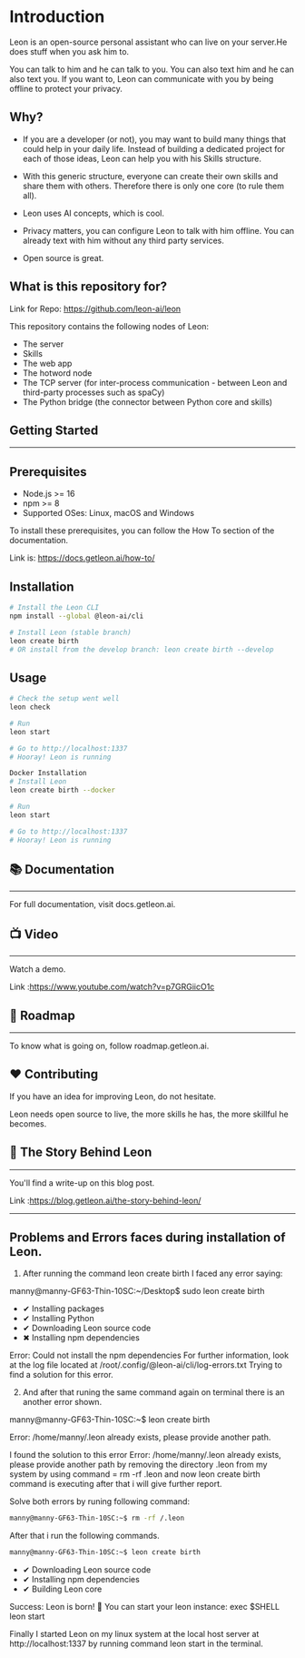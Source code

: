 # Introduction
Leon is an open-source personal assistant who can live on your server.He does stuff when you ask him to.

You can talk to him and he can talk to you. You can also text him and he can also text you. If you want to, Leon can communicate with you by being offline to protect your privacy.

## Why?

- If you are a developer (or not), you may want to build many things that could help in your daily life. Instead of building a dedicated project for each of those ideas, Leon can help you with his Skills structure.

- With this generic structure, everyone can create their own skills and share them with others. Therefore there is only one core (to rule them all).

- Leon uses AI concepts, which is cool.

- Privacy matters, you can configure Leon to talk with him offline. You can already text with him without any third party services.

- Open source is great.
## What is this repository for?
Link for Repo: https://github.com/leon-ai/leon

This repository contains the following nodes of Leon:

- The server
- Skills
- The web app
- The hotword node
- The TCP server (for inter-process communication - between Leon and third-party processes such as spaCy)
- The Python bridge (the connector between Python core and skills)
## Getting Started
---
## Prerequisites
- Node.js >= 16
- npm >= 8
- Supported OSes: Linux, macOS and Windows

To install these prerequisites, you can follow the How To section of the documentation.

Link is: https://docs.getleon.ai/how-to/

## Installation

``` bash 
# Install the Leon CLI
npm install --global @leon-ai/cli

# Install Leon (stable branch)
leon create birth
# OR install from the develop branch: leon create birth --develop
```
## Usage
``` bash
# Check the setup went well
leon check

# Run
leon start

# Go to http://localhost:1337
# Hooray! Leon is running
```
```bash
Docker Installation
# Install Leon
leon create birth --docker

# Run
leon start

# Go to http://localhost:1337
# Hooray! Leon is running
```
## 📚 Documentation
---
For full documentation, visit docs.getleon.ai.

## 📺 Video
---
Watch a demo.

Link :https://www.youtube.com/watch?v=p7GRGiicO1c

## 🧭 Roadmap
---
To know what is going on, follow roadmap.getleon.ai.

❤️ Contributing
---
If you have an idea for improving Leon, do not hesitate.

Leon needs open source to live, the more skills he has, the more skillful he becomes.

## 📖 The Story Behind Leon
---
You'll find a write-up on this blog post.

Link :https://blog.getleon.ai/the-story-behind-leon/

----
## Problems and Errors faces during installation of Leon.

1. After running the  command leon create birth
 I faced any error saying:

manny@manny-GF63-Thin-10SC:~/Desktop$ sudo leon create birth
- ✔ Installing packages
- ✔ Installing Python
- ✔ Downloading Leon source code
- ✖ Installing npm dependencies

Error: Could not install the npm dependencies
For further information, look at the log file located at
/root/.config/@leon-ai/cli/log-errors.txt
Trying to find a solution for this error.

2. And after that runing the same command again on     terminal there is an another error shown.

manny@manny-GF63-Thin-10SC:~$ leon create birth

Error: /home/manny/.leon already exists, please provide another path.

I found the solution to this error Error: /home/manny/.leon already
exists, please provide another path
by removing the directory .leon from my system by using command = rm
-rf .leon and now leon create
birth command is executing after that i will give further report.

Solve both errors by runing following command:

``` bash
manny@manny-GF63-Thin-10SC:~$ rm -rf /.leon
```
After that i run the following commands.
``` bash
manny@manny-GF63-Thin-10SC:~$ leon create birth
```
- ✔ Downloading Leon source code
- ✔ Installing npm dependencies
- ✔ Building Leon core

Success: Leon is born! 🎉
You can start your leon instance:
exec $SHELL
leon start

Finally I started Leon on my linux system at the local host
server at  http://localhost:1337 by running command
leon start in the terminal.